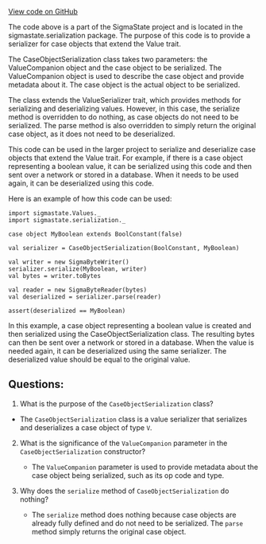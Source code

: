[View code on GitHub](sigmastate-interpreterhttps://github.com/ScorexFoundation/sigmastate-interpreter/interpreter/shared/src/main/scala/sigmastate/serialization/CaseObjectSerialization.scala)

The code above is a part of the SigmaState project and is located in the sigmastate.serialization package. The purpose of this code is to provide a serializer for case objects that extend the Value trait. 

The CaseObjectSerialization class takes two parameters: the ValueCompanion object and the case object to be serialized. The ValueCompanion object is used to describe the case object and provide metadata about it. The case object is the actual object to be serialized. 

The class extends the ValueSerializer trait, which provides methods for serializing and deserializing values. However, in this case, the serialize method is overridden to do nothing, as case objects do not need to be serialized. The parse method is also overridden to simply return the original case object, as it does not need to be deserialized. 

This code can be used in the larger project to serialize and deserialize case objects that extend the Value trait. For example, if there is a case object representing a boolean value, it can be serialized using this code and then sent over a network or stored in a database. When it needs to be used again, it can be deserialized using this code. 

Here is an example of how this code can be used:

```
import sigmastate.Values._
import sigmastate.serialization._

case object MyBoolean extends BoolConstant(false)

val serializer = CaseObjectSerialization(BoolConstant, MyBoolean)

val writer = new SigmaByteWriter()
serializer.serialize(MyBoolean, writer)
val bytes = writer.toBytes

val reader = new SigmaByteReader(bytes)
val deserialized = serializer.parse(reader)

assert(deserialized == MyBoolean)
```

In this example, a case object representing a boolean value is created and then serialized using the CaseObjectSerialization class. The resulting bytes can then be sent over a network or stored in a database. When the value is needed again, it can be deserialized using the same serializer. The deserialized value should be equal to the original value.
## Questions: 
 1. What is the purpose of the `CaseObjectSerialization` class?
   - The `CaseObjectSerialization` class is a value serializer that serializes and deserializes a case object of type `V`.

2. What is the significance of the `ValueCompanion` parameter in the `CaseObjectSerialization` constructor?
   - The `ValueCompanion` parameter is used to provide metadata about the case object being serialized, such as its op code and type.

3. Why does the `serialize` method of `CaseObjectSerialization` do nothing?
   - The `serialize` method does nothing because case objects are already fully defined and do not need to be serialized. The `parse` method simply returns the original case object.